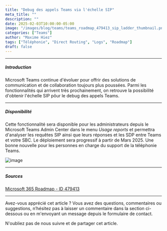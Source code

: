 ```yaml
---
title: "Debug des appels Teams via l'échelle SIP"
meta_title: ""
description: ""
date: 2025-02-03T10:00:00-05:00
image: "/images/blog/teams/teams_roadmap_479413_sip_ladder_thumbnail.png"
categories: ["Teams"]
author: "Maxime Hiez"
tags: ["Téléphonie", "Direct Routing", "Logs", "Roadmap"]
draft: false
---
```

---

##### Introduction
Microsoft Teams continue d'évoluer pour offrir des solutions de communication et de collaboration toujours plus poussées. Parmi les fonctionnalités qui arrivent très prochainement, on retrouve la possibilité d'obtenir l'échelle SIP pôur le debug des appels Teams.

---

##### Disponibilité
Cette fonctionnalité sera disponible pour les administrateurs depuis le Microsoft Teams Admin Center dans le menu *Usage reports* et permettra d'analyser les requêtes SIP ainsi que leurs réponses et les SDP entre Teams et votre SBC. Le déploiement sera progressif à partir de Mars 2025. Une bonne nouvelle pour les personnes en charge du support de la téléphonie Teams. 

![image](/images/blog/teams/teams_roadmap_479413_sip_ladder_001.png)

---

##### Sources
[Microsoft 365 Roadmap - ID 479413](https://www.microsoft.com/fr-ca/microsoft-365/roadmap?filters=Microsoft%20Teams&searchterms=479413)

---


Avez-vous apprécié cet article ? Vous avez des questions, commentaires ou suggestions, n’hésitez pas à laisser un commentaire dans la section ci-dessous ou en m'envoyant un message depuis le formulaire de contact.

N'oubliez pas de nous suivre et de partager cet article.